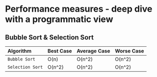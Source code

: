 # Performance measures - deep dive with a programmatic view

## Bubble Sort & Selection Sort

| Algorithm | Best Case | Average Case | Worse Case |
|:--- | :--- | :--- | :---|
| `Bubble Sort` | O(n)    | O(n^2)       | O(n^2)   |
| `Selection Sort` | O(n^2) | O(n^2)     | O(n^2)   |
